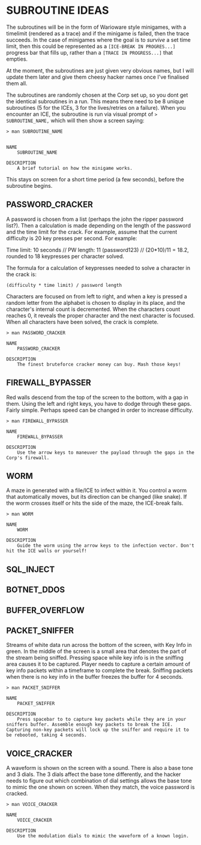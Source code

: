 # SUBROUTINE IDEAS

The subroutines will be in the form of Warioware style minigames, with a timelimit (rendered as a trace) and if the minigame is failed, then the trace succeeds. In the case of minigames where the goal is to *survive* a set time limit, then this could be represented as a `[ICE-BREAK IN PROGRES...]` progress bar that fills up, rather than a `[TRACE IN PROGRESS...]` that empties.

At the moment, the subroutines are just given very obvious names, but I will update them later and give them cheesy hacker names once I've finalised them all.

The subroutines are randomly chosen at the Corp set up, so you dont get the identical subroutines in a run. This means there need to be 8 unique subroutines (5 for the ICEs, 3 for the lives/retries on a failure). When you encounter an ICE, the subroutine is run via visual prompt of `> SUBROUTINE_NAME,` which will then show a screen saying:

```
> man SUBROUTINE_NAME


NAME
    SUBROUTINE_NAME

DESCRIPTION
    A brief tutorial on how the minigame works.
```

This stays on screen for a short time period (a few seconds), before the subroutine begins.

## PASSWORD_CRACKER
A password is chosen from a list (perhaps the john the ripper password list?). Then a calculation is made depending on the length of the password and the time limit for the crack. For example, assume that the current difficulty is 20 key presses per second. For example:

Time limit: 10 seconds // PW length: 11 (password123) // (20*10)/11 = 18.2, rounded to 18 keypresses per character solved.

The formula for a calculation of keypresses needed to solve a character in the crack is:

```
(difficulty * time limit) / password length
```

Characters are focused on from left to right, and when a key is pressed a random letter from the alphabet is chosen to display in its place, and the character's internal count is decremented. When the characters count reaches 0, it reveals the proper character and the next character is focused. When all characters have been solved, the crack is complete.

```
> man PASSWORD_CRACKER

NAME
    PASSWORD_CRACKER

DESCRIPTION
    The finest bruteforce cracker money can buy. Mash those keys!
```

## FIREWALL_BYPASSER
Red walls descend from the top of the screen to the bottom, with a gap in them. Using the left and right keys, you have to dodge through these gaps. Fairly simple. Perhaps speed can be changed in order to increase difficulty.

```
> man FIREWALL_BYPASSER

NAME
    FIREWALL_BYPASSER

DESCRIPTION
    Use the arrow keys to maneuver the payload through the gaps in the Corp's firewall.
```

## WORM
A maze in generated with a file/ICE to infect within it. You control a worm that automatically moves, but its direction can be changed (like snake). If the worm crosses itself or hits the side of the maze, the ICE-break fails.

```
> man WORM

NAME
    WORM

DESCRIPTION
    Guide the worm using the arrow keys to the infection vector. Don't hit the ICE walls or yourself!
```

## SQL_INJECT

## BOTNET_DDOS

## BUFFER_OVERFLOW

## PACKET_SNIFFER
Streams of white data run across the bottom of the screen, with Key Info in green. In the middle of the screen is a small area that denotes the part of the stream being sniffed. Pressing space while key info is in the sniffing area causes it to be captured. Player needs to capture a certain amount of key info packets within a timeframe to complete the break. Sniffing packets when there is no key info in the buffer freezes the buffer for 4 seconds.

```
> man PACKET_SNIFFER

NAME
    PACKET_SNIFFER

DESCRIPTION
    Press spacebar to to capture key packets while they are in your sniffers buffer. Assemble enough key packets to break the ICE. Capturing non-key packets will lock up the sniffer and require it to be rebooted, taking 4 seconds.
```

## VOICE_CRACKER
A waveform is shown on the screen with a sound. There is also a base tone and 3 dials. The 3 dials affect the base tone differently, and the hacker needs to figure out which combination of dial settings allows the base tone to mimic the one shown on screen. When they match, the voice password is cracked.

```
> man VOICE_CRACKER

NAME
    VOICE_CRACKER

DESCRIPTION
    Use the modulation dials to mimic the waveform of a known login.
```
